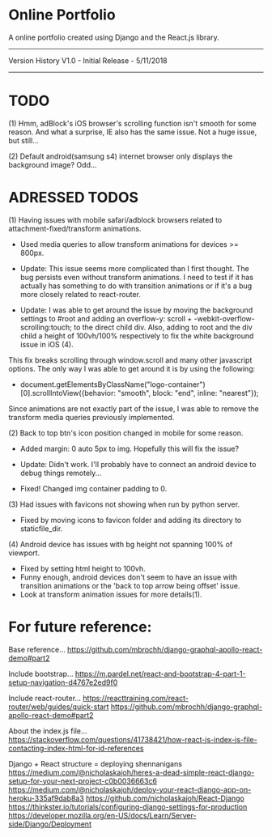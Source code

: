 # Online Portfolio

A online portfolio created using Django and the React.js library.

---

Version History
V1.0 - Initial Release - 5/11/2018

---
# TODO

(1) Hmm, adBlock's iOS browser's scrolling function isn't smooth for some reason.  And what a surprise, IE also has the same issue.  Not a huge issue, but still...

(2) Default android(samsung s4) internet browser only displays the background image?  Odd...


# ADRESSED TODOS
(1) Having issues with mobile safari/adblock browsers related to attachment-fixed/transform animations.  
- Used media queries to allow transform animations for devices >= 800px.

- Update: This issue seems more complicated than I first thought.  The bug persists even without transform animations.  I need to test if it has actually has something to do with transition animations or if it's a bug more closely related to react-router.
- Update: I was able to get around the issue by moving the background settings to #root and adding an overflow-y: scroll + -webkit-overflow-scrolling:touch; to the direct child div.  Also, adding to root and the div child a height of 100vh/100% respectively to fix the white background issue in iOS (4). 

This fix breaks scrolling through window.scroll and many other javascript options.  The only way I was able to get around it is by using the following:

- document.getElementsByClassName("logo-container")[0].scrollIntoView({behavior: "smooth", block: "end", inline: "nearest"});

Since animations are not exactly part of the issue, I was able to remove the transform media queries previously implemented.  


(2) Back to top btn's icon position changed in mobile for some reason.
- Added margin: 0 auto 5px to img.  Hopefully this will fix the issue?

- Update: Didn't work.  I'll probably have to connect an android device to debug things remotely...
- Fixed! Changed img container padding to 0. 


(3) Had issues with favicons not showing when run by python server.  
- Fixed by moving icons to favicon folder and adding its directory to staticfile_dir.

(4) Android device has issues with bg height not spanning 100% of viewport.
- Fixed by setting html height to 100vh.
- Funny enough, android devices don't seem to have an issue with transition animations or the 'back to top arrow being offset' issue.
- Look at transform animation issues for more details(1).

# For future reference:
Base reference...
https://github.com/mbrochh/django-graphql-apollo-react-demo#part2

Include bootstrap...
https://m.pardel.net/react-and-bootstrap-4-part-1-setup-navigation-d4767e2ed9f0

Include react-router...
https://reacttraining.com/react-router/web/guides/quick-start
https://github.com/mbrochh/django-graphql-apollo-react-demo#part2

About the index.js file...
https://stackoverflow.com/questions/41738421/how-react-js-index-js-file-contacting-index-html-for-id-references

Django + React structure = deploying shennanigans
https://medium.com/@nicholaskajoh/heres-a-dead-simple-react-django-setup-for-your-next-project-c0b0036663c6
https://medium.com/@nicholaskajoh/deploy-your-react-django-app-on-heroku-335af9dab8a3
https://github.com/nicholaskajoh/React-Django
https://thinkster.io/tutorials/configuring-django-settings-for-production
https://developer.mozilla.org/en-US/docs/Learn/Server-side/Django/Deployment